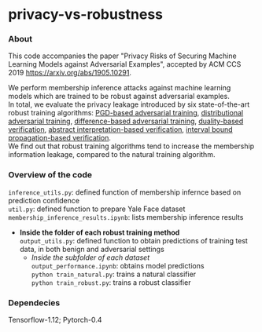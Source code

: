 # privacy-vs-robustness

### About
This code accompanies the paper "Privacy Risks of Securing Machine Learning Models against Adversarial Examples", accepted by ACM CCS 2019
https://arxiv.org/abs/1905.10291.

We perform membership inference attacks against machine learning models which are trained to be robust against adversarial examples.  
In total, we evaluate the privacy leakage introduced by six state-of-the-art robust training algorithms: [PGD-based adversarial training](https://arxiv.org/abs/1706.06083), [distributional adversarial training](https://arxiv.org/abs/1710.10571), [difference-based adversarial training](https://arxiv.org/abs/1901.08573), [duality-based verification](https://arxiv.org/abs/1805.12514), [abstract interpretation-based verification](http://proceedings.mlr.press/v80/mirman18b.html), [interval bound propagation-based verification](https://arxiv.org/abs/1810.12715).  
We find out that robust training algorithms tend to increase the membership information leakage, compared to the natural training algorithm.

### Overview of the code
`inference_utils.py`: defined function of membership infernce based on prediction confidence  
`util.py`: defined function to prepare Yale Face dataset  
`membership_inference_results.ipynb`: lists membership inference results  
* **Inside the folder of each robust training method**  
  `output_utils.py`: defined function to obtain predictions of training test data, in both benign and adversarial settings  
   * *Inside the subfolder of each dataset*  
      `output_performance.ipynb`: obtains model predictions  
      `python train_natural.py`: trains a natural classifier  
      `python train_robust.py`: trains a robust classifier
      
### Dependecies
Tensorflow-1.12; Pytorch-0.4

